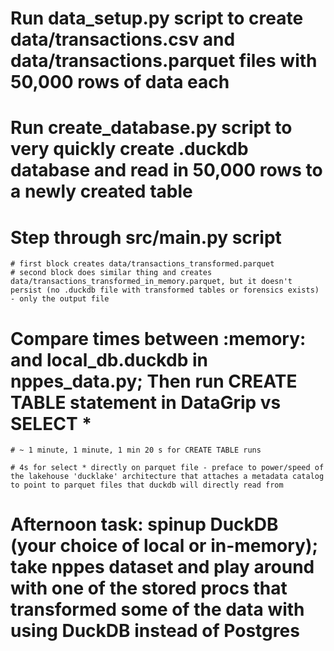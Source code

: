 # Run data_setup.py script to create data/transactions.csv and data/transactions.parquet files with 50,000 rows of data each

# Run create_database.py script to very quickly create .duckdb database and read in 50,000 rows to a newly created table

# Step through src/main.py script
    # first block creates data/transactions_transformed.parquet
    # second block does similar thing and creates data/transactions_transformed_in_memory.parquet, but it doesn't persist (no .duckdb file with transformed tables or forensics exists) - only the output file

# Compare times between :memory: and local_db.duckdb in nppes_data.py; Then run CREATE TABLE statement in DataGrip vs SELECT *
    # ~ 1 minute, 1 minute, 1 min 20 s for CREATE TABLE runs

    # 4s for select * directly on parquet file - preface to power/speed of the lakehouse 'ducklake' architecture that attaches a metadata catalog to point to parquet files that duckdb will directly read from

# Afternoon task: spinup DuckDB (your choice of local or in-memory); take nppes dataset and play around with one of the stored procs that transformed some of the data with using DuckDB instead of Postgres